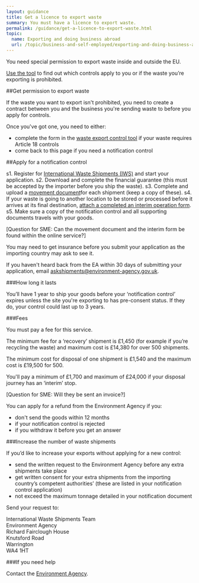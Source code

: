```yaml
---
layout: guidance
title: Get a licence to export waste
summary: You must have a licence to export waste.
permalink: /guidance/get-a-licence-to-export-waste.html
topic:
  name: Exporting and doing business abroad
  url: /topic/business-and-self-employed/exporting-and-doing-business-abroad.html
---
```


You need special permission to export waste inside and outside the EU.

[Use the tool](http://apps.environment-agency.gov.uk/waste-import-export/124357.aspx) to find out which controls apply to you or if the waste you’re exporting is prohibited.
 
##Get permission to export waste

If the waste you want to export isn't prohibited, you need to create a contract between you and the business you're sending waste to before you apply for controls.

Once you've got one, you need to either:

* complete the form in the [waste export control tool](http://apps.environment-agency.gov.uk/waste-import-export/124357.aspx) if your waste requires Article 18 controls 
* come back to this page if you need a notification control

##Apply for a notification control

s1. Register for [International Waste Shipments (IWS)](https://international-waste-shipments.service.gov.uk/registration/applicant-registration) and start your application.
s2. Download and complete the financial guarantee (this must be accepted by the importer before you ship the waste).
s3. Complete and upload a [movement document](http://ec.europa.eu/environment/waste/shipments/pdf/correspondents_guidelines3_en.pdf)for each shipment (keep a copy of these).
s4. If your waste is going to another location to be stored or processed before it arrives at its final destination, [attach a completed an interim operation form](http://ec.europa.eu/environment/waste/shipments/pdf/correspondents_guidelines3_en.pdf).
s5. Make sure a copy of the notification control and all supporting documents travels with your goods.

[Question for SME: Can the movement document and the interim form be found within the online service?]

You may need to get insurance before you submit your application as the importing country may ask to see it.

If you haven't heard back from the EA within 30 days of submitting your application, email askshipments@environment-agency.gov.uk.

###How long it lasts

You’ll have 1 year to ship your goods before your ‘notification control’ expires unless the site you're exporting to has pre-consent status. If they do, your control could last up to 3 years.

###Fees

You must pay a fee for this service.

The minimum fee for a ‘recovery’ shipment is £1,450 (for example if you’re recycling the waste) and maximum cost is £14,380 for over 500 shipments.

The minimum cost for disposal of one shipment is £1,540 and the maximum cost is £19,500 for 500.

You'll pay a minimum of £1,700 and maximum of £24,000 if your disposal journey has an ‘interim’ stop.

[Question for SME: Will they be sent an invoice?]

You can apply for a refund from the Environment Agency if you:

* don't send the goods within 12 months
* if your notification control is rejected 
* if you withdraw it before you get an answer

###Increase the number of waste shipments

If you’d like to increase your exports without applying for a new control:

* send the written request to the Environment Agency before any extra shipments take place
* get written consent for your extra shipments from the importing country’s competent authorities’ (these are listed in your notification control application)
* not exceed the maximum tonnage detailed in your notification document

Send your request to:


International Waste Shipments Team    
Environment Agency   
Richard Fairclough House   
Knutsford Road    
Warrington   
WA4 1HT     


###If you need help

Contact the [Environment Agency](https://www.gov.uk/government/organisations/environment-agency#org-contacts).




